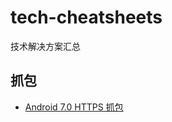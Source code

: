 # tech-cheatsheets
技术解决方案汇总

## 抓包
- [Android 7.0 HTTPS 抓包](https://zhuanlan.zhihu.com/p/399525385)
